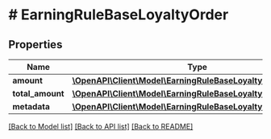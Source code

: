 # # EarningRuleBaseLoyaltyOrder

## Properties

Name | Type | Description | Notes
------------ | ------------- | ------------- | -------------
**amount** | [**\OpenAPI\Client\Model\EarningRuleBaseLoyaltyOrderAmount**](EarningRuleBaseLoyaltyOrderAmount.md) |  | [optional]
**total_amount** | [**\OpenAPI\Client\Model\EarningRuleBaseLoyaltyOrderAmount**](EarningRuleBaseLoyaltyOrderAmount.md) |  | [optional]
**metadata** | [**\OpenAPI\Client\Model\EarningRuleBaseLoyaltyOrderMetadata**](EarningRuleBaseLoyaltyOrderMetadata.md) |  | [optional]

[[Back to Model list]](../../README.md#models) [[Back to API list]](../../README.md#endpoints) [[Back to README]](../../README.md)
